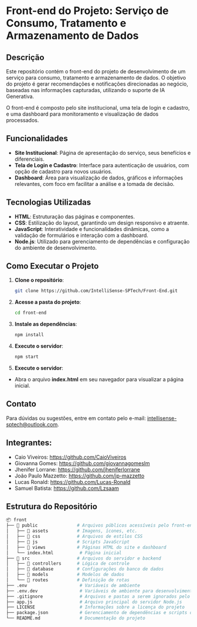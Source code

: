 # Front-end do Projeto: Serviço de Consumo, Tratamento e Armazenamento de Dados

## Descrição
Este repositório contém o front-end do projeto de desenvolvimento de um serviço para consumo, tratamento e armazenamento de dados. O objetivo do projeto é gerar recomendações e notificações direcionadas ao negócio, baseadas nas informações capturadas, utilizando o suporte de IA Generativa.

O front-end é composto pelo site institucional, uma tela de login e cadastro, e uma dashboard para monitoramento e visualização de dados processados.

## Funcionalidades
- **Site Institucional**: Página de apresentação do serviço, seus benefícios e diferenciais.
- **Tela de Login e Cadastro**: Interface para autenticação de usuários, com opção de cadastro para novos usuários.
- **Dashboard**: Área para visualização de dados, gráficos e informações relevantes, com foco em facilitar a análise e a tomada de decisão.

## Tecnologias Utilizadas
- **HTML**: Estruturação das páginas e componentes.
- **CSS**: Estilização do layout, garantindo um design responsivo e atraente.
- **JavaScript**: Interatividade e funcionalidades dinâmicas, como a validação de formulários e interação com a dashboard.
- **Node.js**: Utilizado para gerenciamento de dependências e configuração do ambiente de desenvolvimento.
  
## Como Executar o Projeto
1. **Clone o repositório**:
   ```bash
   git clone https://github.com/IntelliSense-SPTech/Front-End.git
2. **Acesse a pasta do projeto**:
   ```bash
   cd front-end
3. **Instale as dependências**:
   ```bash
   npm install
4. **Execute o servidor**:
   ```bash
   npm start
4. **Execute o servidor**:
- Abra o arquivo **index.html** em seu navegador para visualizar a página inicial.

## Contato
Para dúvidas ou sugestões, entre em contato pelo e-mail: intellisense-sptech@outlook.com.

## Integrantes:
- Caio Viveiros: https://github.com/CaioViveiros
- Giovanna Gomes: https://github.com/giovannagomeslm
- Jhenifer Lorrane: https://github.com/jheniferlorrane
- João Paulo Mazzetto: https://github.com/jp-mazzetto
- Lucas Ronald: https://github.com/Lucas-Ronald
- Samuel Batista: https://github.com/Lzsaam

## Estrutura do Repositório
```bash
📦 front
├── 📁 public               # Arquivos públicos acessíveis pelo front-end
│   ├── 📁 assets           # Imagens, ícones, etc.
│   ├── 📁 css              # Arquivos de estilos CSS
│   ├── 📁 js               # Scripts JavaScript
│   ├── 📁 views            # Páginas HTML do site e dashboard
│   └── index.html          # Página inicial
├── 📁 src                  # Arquivos do servidor e backend
│   ├── 📁 controllers      # Lógica de controle
│   ├── 📁 database         # Configurações do banco de dados
│   ├── 📁 models           # Modelos de dados
│   └── 📁 routes           # Definição de rotas
├── .env                    # Variáveis de ambiente
├── .env.dev                # Variáveis de ambiente para desenvolvimento
├── .gitignore              # Arquivos e pastas a serem ignorados pelo Git
├── app.js                  # Arquivo principal do servidor Node.js
├── LICENSE                 # Informações sobre a licença do projeto
├── package.json            # Gerenciamento de dependências e scripts do Node.js
└── README.md               # Documentação do projeto
